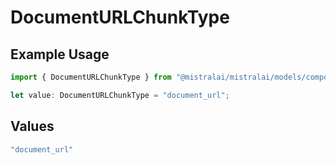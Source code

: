# DocumentURLChunkType

## Example Usage

```typescript
import { DocumentURLChunkType } from "@mistralai/mistralai/models/components";

let value: DocumentURLChunkType = "document_url";
```

## Values

```typescript
"document_url"
```